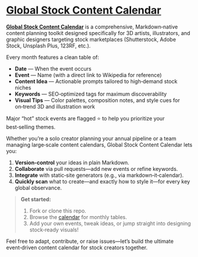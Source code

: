 # [Global Stock Content Calendar](https://github.com/woliul/global-stock-content-calendar/blob/main/calendar.md)  

**[Global Stock Content Calendar](https://github.com/woliul/global-stock-content-calendar/blob/main/calendar.md)** is a comprehensive, Markdown‑native content planning toolkit designed specifically for 3D artists, illustrators, and graphic designers targeting stock marketplaces (Shutterstock, Adobe Stock, Unsplash Plus, 123RF, etc.).  

Every month features a clean table of:  
- **Date** — When the event occurs  
- **Event** — Name (with a direct link to Wikipedia for reference)  
- **Content Idea** — Actionable prompts tailored to high‑demand stock niches  
- **Keywords** — SEO‑optimized tags for maximum discoverability  
- **Visual Tips** — Color palettes, composition notes, and style cues for on‑trend 3D and illustration work  

Major “hot” stock events are flagged ⭐ to help you prioritize your best‑selling themes.  

Whether you’re a solo creator planning your annual pipeline or a team managing large‑scale content calendars, Global Stock Content Calendar lets you:  
1. **Version‑control** your ideas in plain Markdown.  
2. **Collaborate** via pull requests—add new events or refine keywords.  
3. **Integrate** with static‑site generators (e.g., via markdown‑it‑calendar).  
4. **Quickly scan** what to create—and exactly how to style it—for every key global observance.  

> **Get started:**  
> 1. Fork or clone this repo.  
> 2. Browse the [calendar](https://github.com/woliul/global-stock-content-calendar/blob/main/calendar.md) for monthly tables.  
> 3. Add your own events, tweak ideas, or jump straight into designing stock‑ready visuals!  

Feel free to adapt, contribute, or raise issues—let’s build the ultimate event‑driven content calendar for stock creators together.
